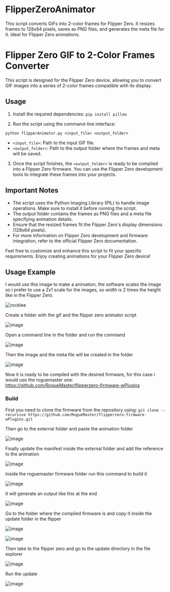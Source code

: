 # FlipperZeroAnimator
This script converts GIFs into 2-color frames for Flipper Zero. It resizes frames to 128x64 pixels, saves as PNG files, and generates the meta file for it. Ideal for Flipper Zero animations.


# Flipper Zero GIF to 2-Color Frames Converter

This script is designed for the Flipper Zero device, allowing you to convert GIF images into a series of 2-color frames compatible with its display.

## Usage

1. Install the required dependencies: `pip install pillow`

2. Run the script using the command-line interface:

`python flipperAnimator.py <input_file> <output_folder>`



- `<input_file>`: Path to the input GIF file.
- `<output_folder>`: Path to the output folder where the frames and meta will be saved.

3. Once the script finishes, the `<output_folder>` is ready to be compiled into a Flipper Zero firmware. You can use the Flipper Zero development tools to integrate these frames into your projects.

## Important Notes

- The script uses the Python Imaging Library (PIL) to handle image operations. Make sure to install it before running the script.
- The output folder contains the frames as PNG files and a meta file specifying animation details.
- Ensure that the resized frames fit the Flipper Zero's display dimensions (128x64 pixels).
- For more information on Flipper Zero development and firmware integration, refer to the official Flipper Zero documentation.

Feel free to customize and enhance this script to fit your specific requirements. Enjoy creating animations for your Flipper Zero device!

## Usage Example

I would use this image to make a animation, the software scales the image so i prefer to use a 2x1 scale for the images, so width is 2 times the height like in the Flipper Zero.

![rocklee](https://github.com/nenomg/FlipperZeroAnimator/assets/105873794/4525e801-1457-4b1a-b25e-00bf815f4e09)

Create a folder with the gif and the flipper zero animator script

![image](https://github.com/nenomg/FlipperZeroAnimator/assets/105873794/0266ee0d-4de6-402a-b401-c9a5895629e3)

Open a command line in the folder and run the command

![image](https://github.com/nenomg/FlipperZeroAnimator/assets/105873794/5ca1088c-2a5a-4a61-8d01-742acd1913e2)

Then the image and the meta file will be created in the folder

![image](https://github.com/nenomg/FlipperZeroAnimator/assets/105873794/a3958455-8846-4aed-b36a-d588c9824f43)

Now it is ready to be compiled with the desired firmware, for this case i would use the roguemaster one: https://github.com/RogueMaster/flipperzero-firmware-wPlugins

### Build
First you need to clone the firmware from the repository using:
`git clone --recursive https://github.com/RogueMaster/flipperzero-firmware-wPlugins.git`

Then go to the external folder and paste the animation folder

![image](https://github.com/nenomg/FlipperZeroAnimator/assets/105873794/2cfd0274-5044-4760-b37b-5235eb6e100b)

Finally update the manifest inside the external folder and add the reference to the animation

![image](https://github.com/nenomg/FlipperZeroAnimator/assets/105873794/668049ec-9c24-4ed0-a3a4-5e1155f61d77)

Inside the roguemaster firmware folder run this command to build it

![image](https://github.com/nenomg/FlipperZeroAnimator/assets/105873794/60935b40-fd69-474f-b152-de958af45f2d)

It will generate an output like this at the end

![image](https://github.com/nenomg/FlipperZeroAnimator/assets/105873794/62f8497f-b4fa-4abe-9649-3ab157590200)

Go to the folder where the compiled firmware is and copy it inside the update folder in the flipper

![image](https://github.com/nenomg/FlipperZeroAnimator/assets/105873794/b7598923-96fa-41f3-958d-53c0d677d83b)

![image](https://github.com/nenomg/FlipperZeroAnimator/assets/105873794/d3a89eff-9e90-49fc-8f94-21c7c889d9a5)

Then take to the flipper zero and go to the update directory in the file explorer

![image](https://github.com/nenomg/FlipperZeroAnimator/assets/105873794/cf2acb9a-b9b6-46c2-a6a3-4f8aa67f4c2a)

Run the update

![image](https://github.com/nenomg/FlipperZeroAnimator/assets/105873794/031094da-fe90-4f9f-9ad3-231cc3fbea1d)






